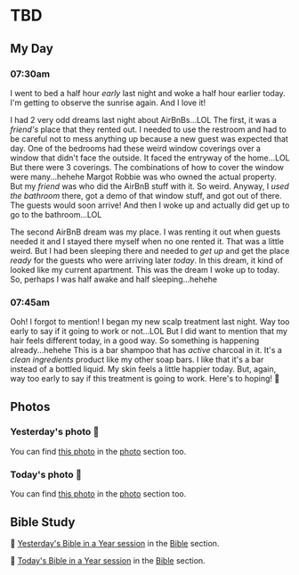 # TBD

## My Day

### 07:30am

I went to bed a half hour *early* last night and woke a half hour earlier today. I'm getting to observe the sunrise again. And I love it!

I had 2 very odd dreams last night about AirBnBs...LOL The first, it was a *friend's* place that they rented out. I needed to use the restroom and had to be careful not to mess anything up because a new guest was expected that day. One of the bedrooms had these weird window coverings over a window that didn't face the outside. It faced the entryway of the home...LOL But there were 3 coverings. The combinations of how to cover the window were many...hehehe Margot Robbie was who owned the actual property. But my *friend* was who did the AirBnB stuff with it. So weird. Anyway, I *used the bathroom* there, got a demo of that window stuff, and got out of there. The guests would soon arrive! And then I woke up and actually did get up to go to the bathroom...LOL

The second AirBnB dream was my place. I was renting it out when guests needed it and I stayed there myself when no one rented it. That was a little weird. But I had been sleeping there and needed to *get up* and get the place *ready* for the guests who were arriving later *today*. In this dream, it kind of looked like my current apartment. This was the dream I woke up to today. So, perhaps I was half awake and half sleeping...hehehe

### 07:45am

Ooh! I forgot to mention! I began my new scalp treatment last night. Way too early to say if it going to work or not...LOL But I did want to mention that my hair feels different today, in a good way. So something is happening already...hehehe This is a bar shampoo that has *active* charcoal in it. It's a *clean ingredients* product like my other soap bars. I like that it's a bar instead of a bottled liquid. My skin feels a little happier today. But, again, way too early to say if this treatment is going to work. Here's to hoping! 🤞



## Photos

### Yesterday's photo 📸

<!--@include: @/photos/photo-a-day/2025/04/06.md{3,}-->

You can find [this photo](/photos/photo-a-day/2025/04/06) in the [photo](/photos/) section too.

### Today's photo 📸

<!--@include: @/photos/photo-a-day/2025/04/05.md{3,}-->

You can find [this photo](/photos/photo-a-day/2025/04/05) in the [photo](/photos/) section too.

## Bible Study

📖 [Yesterday's Bible in a Year session](/bible/plans/bible-in-a-year/04/06) in the [Bible](/bible/) section.

📖 [Today's Bible in a Year session](/bible/plans/bible-in-a-year/04/05) in the [Bible](/bible/) section.